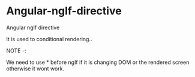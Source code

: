 # Angular-ngIf-directive
Angular ngIf directive


It is used to conditional rendering..

NOTE -:

We need to use * before ngIf if it is changing DOM or the rendered screen otherwise it wont work.
